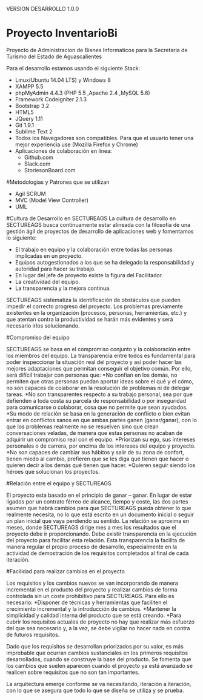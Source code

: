 VERSION DESARROLLO
1.0.0

# Proyecto InventarioBi
Proyecto de Administracion de Bienes Informaticos para la Secretaria de Turismo del Estado de Aguascalientes

Para el desarrollo estamos usando el siguiente Stack:

* Linux(Ubuntu 14.04 LTS) y Windows 8
* XAMPP 5.5
* phpMyAdmin 4.4.3 (PHP 5.5  ,Apache 2.4 ,MySQL 5.6)
* Framework Codeigniter 2.1.3
* Bootstrap 3.2
* HTML5
* JQuery 1.11
* Git 1.9.1
* Sublime Text 2
* Todos los Navegadores son compatibles. Para que el usuario tener una mejor experiencia use (Mozilla Firefox y Chrome)
* Aplicaciones de colaboración en línea:
   * Github.com
   * Slack.com
   * StoriesonBoard.com

#Metodologias y Patrones que se utilizan
* Agil SCRUM
* MVC (Model View Controller)
* UML 

#Cultura de Desarrollo en SECTUREAGS
La cultura de desarrollo en SECTUREAGS busca continuamente estar alineada con la filosofía de una gestión ágil de proyectos de desarrollo de aplicaciones web y fomentamos lo siguiente:

   * El trabajo en equipo y la colaboración entre todas las personas implicadas en un proyecto.
   * Equipos autogestionados a los que se ha delegado la responsabilidad y autoridad para hacer su trabajo.
   * En lugar del jefe de proyecto existe la figura del Facilitador.
   * La creatividad del equipo.
   * La transparencia y la mejora continua.

SECTUREAGS sistematiza la identificación de obstáculos que pueden impedir el correcto progreso del proyecto. Los problemas previamente existentes en la organización (procesos, personas, herramientas, etc.) y que atentan contra la productividad se harán más evidentes y será necesario irlos solucionando.

#Compromiso del equipo
 
SECTUREAGS se basa en el compromiso conjunto y la colaboración entre los miembros del equipo. La transparencia entre todos es fundamental para poder inspeccionar la situación real del proyecto y así poder hacer las mejores adaptaciones que permitan conseguir el objetivo común. Por ello, será difícil trabajar con personas que:
   *No confían en los demás, no permiten que otras personas puedan aportar ideas sobre el qué y el cómo, no son capaces de colaborar en la resolución de problemas ni de delegar tareas.
   *No son transparentes respecto a su trabajo personal, sea por que defienden a toda costa su parcela de responsabilidad o por inseguridad para comunicarse o colaborar, cosa que no permite que sean ayudados.
   *Su modo de relación se basa en la generación de conflicto o bien evitan entrar en conflictos sanos en que ambas partes ganen (ganar/ganar), con lo que los problemas realmente no se resuelven sino que crean conversaciones veladas, de manera que estas personas no acaban de adquirir un compromiso real con el equipo.
   *Priorizan su ego, sus intereses personales o de carrera, por encima de los intereses del equipo y proyecto.
   *No son capaces de cambiar sus hábitos y salir de su zona de confort, tienen miedo al cambio, prefieren que se les diga qué tienen que hacer o quieren decir a los demás qué tienen que hacer.
   *Quieren seguir siendo los héroes que solucionan los proyectos.

#Relación entre el equipo y SECTUREAGS

El proyecto esta basado en el principio de ganar – ganar. En lugar de estar ligados por un contrato férreo de alcance, tiempo y coste, las dos partes asumen que habrá cambios para que SECTUREAGS pueda obtener lo que realmente necesita, no lo que está escrito en un documento inicial o seguir un plan inicial que vaya perdiendo su sentido. La relación se aproxima en meses, donde SECTUREAGS dirige mes a mes los resultados que el proyecto debe ir proporcionando.
Debe existir transparencia en la ejecución del proyecto para facilitar esta relación. Esta transparencia la facilita de manera regular el propio proceso de desarrollo, especialmente en la actividad de demostración de los requisitos completados al final de cada iteración.

#Facilidad para realizar cambios en el proyecto

Los requisitos y los cambios nuevos se van incorporando de manera incremental en el producto del proyecto y realizar cambios de forma controlada sin un coste prohibitivo para SECTUREAGS. Para ello es necesario:
   *Disponer de técnicas y herramientas que faciliten el crecimiento incremental y la introducción de cambios.
   *Mantener la simplicidad y calidad interna del producto que se está creando.
   *Para cubrir los requisitos actuales de proyecto no hay que realizar más esfuerzo del que sea necesario y, a la vez, se debe vigilar no hacer nada en contra de futuros requisitos.

Dado que los requisitos se desarrollan priorizados por su valor, es más improbable que ocurran cambios sustanciales en los primeros requisitos desarrollados, cuando se construye la base del producto. Se fomenta que los cambios que suelen aparecen cuando el proyecto ya está avanzado se realicen sobre requisitos que no son tan importantes.
 
La arquitectura emerge conforme se va necesitando, iteración a iteración, con lo que se asegura que todo lo que se diseña se utiliza y se prueba.
